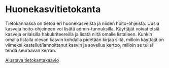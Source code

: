 # Huonekasvitietokanta

Tietokannassa on tietoa eri huonekasveista ja niiden hoito-ohjeista. Uusia kasveja hoito-ohjeineen voi lisätä admin-tunnuksilla. Käyttäjät voivat etsiä kasveja erilaisilla hakukriteereillä ja lisätä niitä omalle listalleen. Kunkin omalla listalla olevan kasvin kohdalla pidetään kirjaa siitä, milloin käyttäjä on viimeksi kastellut/lannoittanut kasvin ja sovellus kertoo, milloin se tulisi tehdä seuraavan kerran.

[Alustava tietokantakaavio](https://github.com/sumuh/Huonekasvitietokanta/blob/master/Tietokantakaavio1.png)

